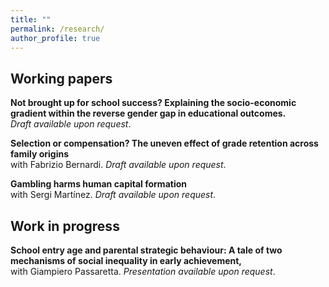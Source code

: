 ```yaml
---
title: ""
permalink: /research/
author_profile: true
---
```

## Working papers

<b> Not brought up for school success? Explaining the socio-economic gradient within the reverse gender gap in educational outcomes. </b><br>  <i>Draft available upon request</i>.   

<b> Selection or compensation? The uneven effect of grade retention across family origins </b><br> with Fabrizio Bernardi. <i>Draft available upon request</i>. 

<b> Gambling harms human capital formation </b><br> with Sergi Martínez. <i>Draft available upon request</i>.   

## Work in progress
<b> School entry age and parental strategic behaviour: A tale of two mechanisms of social inequality in early achievement, </b><br> with Giampiero Passaretta. <i>Presentation available upon request</i>. 
